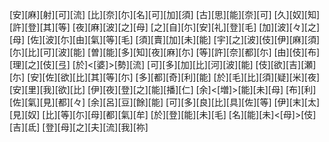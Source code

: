 [安][麻][射][可][流] [比][奈][尓][名][可][加][須] [古][思][能][奈][可] [久][奴][知][許][登][其][等] [夜][麻][波][之][母] [之][自][尓][安][礼][登][毛] [加][波][々][之][母] [佐][波][尓][由][氣][等][毛] [須][賣][加][未][能] [宇][之][波][伎][伊][麻][須] [尓][比][可][波][能] [曽][能][多][知][夜][麻][尓] [等][許][奈][都][尓] [由][伎][布][理][之][伎][弖] [於]<[婆]>[勢][流] [可][多][加][比][河][波][能] [伎][欲][吉][瀬][尓] [安][佐][欲][比][其][等][尓] [多][都][奇][利][能] [於][毛][比][須][疑][米][夜] [安][里][我][欲][比] [伊][夜][登][之][能][播][仁] [余]<[増]>[能][未][母] [布][利][佐][氣][見][都][々] [余][呂][豆][餘][能] [可][多][良][比][具][佐][等] [伊][末][太][見][奴] [比][等][尓][母][都][氣][牟] [於][登][能][未][毛] [名][能][未]<[母]>[伎][吉][氐] [登][母][之][夫][流][我][祢]

